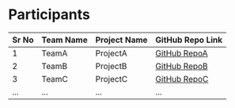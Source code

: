 # Participants

| Sr No | Team Name | Project Name | GitHub Repo Link |
|-------|-----------|--------------|-------------------|
| 1     | TeamA     | ProjectA      | [GitHub RepoA](https://github.com/usernameA/repoA) |
| 2     | TeamB     | ProjectB      | [GitHub RepoB](https://github.com/usernameB/repoB) |
| 3     | TeamC     | ProjectC      | [GitHub RepoC](https://github.com/usernameC/repoC) |
| ...   | ...       | ...          | ...               |
